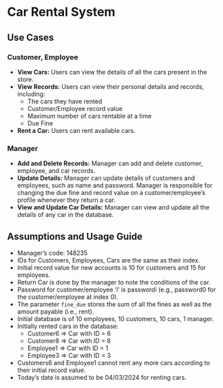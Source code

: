 # Car Rental System

## Use Cases

### Customer, Employee

- **View Cars:** Users can view the details of all the cars present in the store.
- **View Records:** Users can view their personal details and records, including:
  - The cars they have rented
  - Customer/Employee record value
  - Maximum number of cars rentable at a time
  - Due Fine
- **Rent a Car:** Users can rent available cars.

### Manager

- **Add and Delete Records:** Manager can add and delete customer, employee, and car records.
- **Update Details:** Manager can update details of customers and employees, such as name and password. Manager is responsible for changing the due fine and record value on a customer/employee’s profile whenever they return a car.
- **View and Update Car Details:** Manager can view and update all the details of any car in the database.

## Assumptions and Usage Guide

- Manager’s code: 148235
- IDs for Customers, Employees, Cars are the same as their index.
- Initial record value for new accounts is 10 for customers and 15 for employees.
- Return Car is done by the manager to note the conditions of the car.
- Password for customer/employee ‘i’ is passwordi (e.g., password0 for the customer/employee at index 0).
- The parameter `fine_due` stores the sum of all the fines as well as the amount payable (i.e., rent).
- Initial database is of 10 employees, 10 customers, 10 cars, 1 manager.
- Initially rented cars in the database:
  - Customer6 => Car with ID = 6
  - Customer8 => Car with ID = 8
  - Employee1 => Car with ID = 1
  - Employee3 => Car with ID = 3
- Customers6 and Employee1 cannot rent any more cars according to their initial record value.
- Today’s date is assumed to be 04/03/2024 for renting cars.
